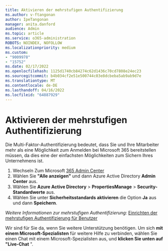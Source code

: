 ```yaml
---
title: Aktivieren der mehrstufigen Authentifizierung
ms.author: v-ftangonan
author: IpeTangonan
manager: anita.danford
audience: Admin
ms.topic: article
ms.service: o365-administration
ROBOTS: NOINDEX, NOFOLLOW
ms.localizationpriority: medium
ms.custom:
- "9009978"
- "15752"
ms.date: 02/17/2022
ms.openlocfilehash: 1125d1740cb84274c62d1436c70cd7808e24ec23
ms.sourcegitcommit: b4b034cf2e51e500744c03e8dcbeba5ab9ab9d7e
ms.translationtype: MT
ms.contentlocale: de-DE
ms.lasthandoff: 04/16/2022
ms.locfileid: "64887929"
---
```

# <a name="enable-multifactor-authentication"></a>Aktivieren der mehrstufigen Authentifizierung

Die Multi-Faktor-Authentifizierung bedeutet, dass Sie und Ihre Mitarbeiter mehr als eine Möglichkeit zum Anmelden bei Microsoft 365 bereitstellen müssen, da dies eine der einfachsten Möglichkeiten zum Sichern Ihres Unternehmens ist.

1. Wechseln Zum Microsoft [365 Admin Center](https://admin.microsoft.com)
2. Wählen Sie **"Alle anzeigen"** und dann Azure Active Directory **Admin Center** aus.
3. Wählen Sie **Azure Active Directory** >  **PropertiesManage** >  **Security-Standardwerte** aus.
4. Wählen Sie unter **Sicherheitsstandards aktivieren** die Option **Ja** aus und dann **Speichern**.

*Weitere Informationen zur mehrstufigen Authentifizierung:* [Einrichten der mehrstufigen Authentifizierung für Benutzer](https://docs.microsoft.com/microsoft-365/admin/security-and-compliance/set-up-multi-factor-authentication)

Wir sind für Sie da, wenn Sie weitere Unterstützung benötigen. Um sich **mit einem Microsoft-Spezialisten** für weitere Hilfe zu verbinden, wählen Sie einen Chat mit einem Microsoft-Spezialisten aus, und **klicken Sie unten auf "Live-Chat** ".
